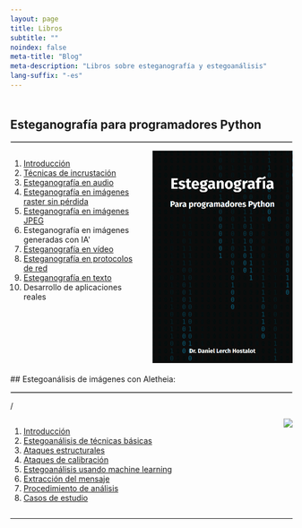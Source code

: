 ```yaml
---
layout: page
title: Libros
subtitle: "" 
noindex: false
meta-title: "Blog"
meta-description: "Libros sobre esteganografía y estegoanálisis"
lang-suffix: "-es"
---
```


<style>
    [id]::before {
        content: '';
        display: block;
        height:      70px;
        margin-top: -70px;
    }
   .todo {
        display: none;
   }
</style>



<div style='margin-bottom:50px'></div>


## Esteganografía para programadores Python
<hr style='border:1px solid #ccc'>

<div style="display: flex; align-items: flex-start;">
  <div style="flex: 1; padding-right: 20px;">
    <ol>
        <li><a href='/stego/books/stegopython/intro-es/'>Introducción</a></li>
        <li><a href='/stego/books/stegopython/embed-es/'>Técnicas de incrustación</a></li>
        <li><a href='/stego/books/stegopython/audio-es/'>Esteganografía en audio</a></li>
        <li><a href='/stego/books/stegopython/bitmapimages-es/'>Esteganografía en imágenes raster sin pérdida</a></li>
        <li><a href='/stego/books/stegopython/jpegimages-es/'>Esteganografía en imágenes JPEG</a></li>
        <li>Esteganografía en imágenes generadas con IA'</li>
        <li><a href='/stego/books/stegopython/video-es/'>Esteganografía en vídeo</a></li>
        <li><a href='/stego/books/stegopython/networks-es/'>Esteganografía en protocolos de red</a></li>
        <li><a href='/stego/books/stegopython/text-es/'>Esteganografía en texto</a></li>
        <li>Desarrollo de aplicaciones reales</li>
    </ol>
  </div>
  <div>
    <img src="/stego/books/stegopython/cover-stegopython.png" width="250">
  </div>
</div>


<br>
## Estegoanálisis de imágenes con Aletheia:
<hr style='border:1px solid #ccc'>





/





<div style="display: flex; align-items: flex-start;">
  <div style="flex: 1; padding-right: 20px;">
    <ol>
        <li><a href='/stego/books/aletheia/intro-es/'>Introducción</a></li>
        <li><a href='/stego/books/aletheia/basic-es/'>Estegoanálisis de técnicas básicas</a></li>
        <li><a href='/stego/books/aletheia/struct-es/'>Ataques estructurales</a></li>
        <li><a href='/stego/books/aletheia/calib-es/'>Ataques de calibración</a></li>
        <li><a href='/stego/books/aletheia/ml-es/'>Estegoanálisis usando machine learning</a></li>
        <li><a href='/stego/books/aletheia/extract-es/'>Extracción del mensaje</a></li>
        <li><a href='/stego/books/aletheia/proc-es/'>Procedimiento de análisis</a></li>
        <li><a href='/stego/books/aletheia/cases-es/'>Casos de estudio</a></li>
    </ol>
  </div>
  <div>
    <img src="/stego/books/stegopython/cover-aletheia.png" width="250">
  </div>
</div>




<hr>

<br><br>


<script>
var listItems = document.querySelectorAll('li');
listItems.forEach(function(item) {
    if (!item.querySelector('a')) {
        item.classList.add('todo_');
    }
});
</script>



